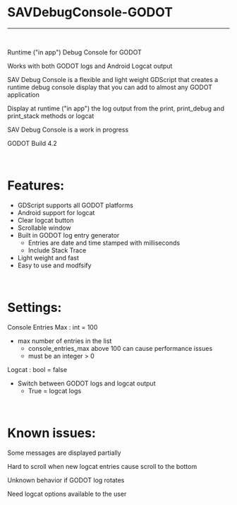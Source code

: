 # SAVDebugConsole-GODOT
---

&nbsp;

Runtime ("in app") Debug Console for GODOT

Works with both GODOT logs and Android Logcat output

SAV Debug Console is a flexible and light weight GDScript that creates a runtime debug console display that you can add to almost any GODOT application

Display at runtime ("in app") the log output from the print, print_debug and print_stack  methods or logcat

SAV Debug Console is a work in progress

GODOT Build 4.2

&nbsp;

# Features:
- GDScript supports all GODOT platforms
- Android support for logcat
- Clear logcat button
- Scrollable window
- Built in GODOT log entry generator
	- Entries are date and time stamped with milliseconds
	- Include Stack Trace
- Light weight and fast
- Easy to use and modfsify

&nbsp;

# Settings:
Console Entries Max : int = 100
- max number of entries in the list
	- console_entries_max above 100 can cause  performance issues
	- must be an integer > 0

Logcat : bool = false
- Switch between GODOT logs and logcat output
	- True = logcat logs

&nbsp;

# Known issues:

Some messages are displayed partially

Hard to scroll when new logcat entries cause scroll to the bottom

Unknown behavior if GODOT log rotates

Need logcat options available to the user
